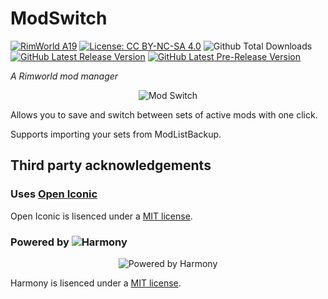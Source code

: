 
# ModSwitch

[![RimWorld A19](https://img.shields.io/badge/RimWorld-A19-green.svg)](http://rimworldgame.com/) 
[![License: CC BY-NC-SA 4.0](https://img.shields.io/badge/License-CC%20BY--NC--SA%204.0-lightgrey.svg?style=popout-square)](https://creativecommons.org/licenses/by-nc-sa/4.0/) ![Github Total Downloads](https://img.shields.io/github/downloads-pre/doctorvangogh/modswitch/total.svg?style=popout-square)  [![GitHub Latest Release Version](https://img.shields.io/github/release/doctorvangogh/modswitch.svg?style=popout-square)](../../releases/latest) [![GitHub Latest Pre-Release Version](https://img.shields.io/github/release/doctorvangogh/modswitch/all.svg?style=popout-square)](../../releases)

_A Rimworld mod manager_

<p align="center"><img alt="Mod Switch" src="https://raw.githubusercontent.com/DoctorVanGogh/ModSwitch/master/About/preview.png" /></p>

Allows you to save and switch between sets of active mods with one click.

Supports importing your sets from ModListBackup.

## Third party acknowledgements

### Uses [Open Iconic](http://www.useiconic.com/open)

Open Iconic is lisenced under a [MIT license](http://opensource.org/licenses/MIT).

### Powered by ![Harmony](https://github.com/pardeike/Harmony)

<p align="center">
<img alt="Powered by Harmony" src="https://raw.githubusercontent.com/pardeike/Harmony/master/HarmonyLogo.png" />
</p>

Harmony is lisenced under a [MIT license](https://raw.githubusercontent.com/pardeike/Harmony/master/LICENSE).
